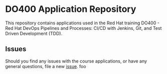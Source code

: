 # DO400 Application Repository

This repository contains applications used in the Red Hat training DO400 -
Red Hat DevOps Pipelines and Processes: CI/CD with Jenkins, Git, and Test Driven Development (TDD).

## Issues

Should you find any issues with the course applications, or have any general
questions, file a new [issue](https://github.com/RedHatTraining/DO400-apps/issues/new).
foo
